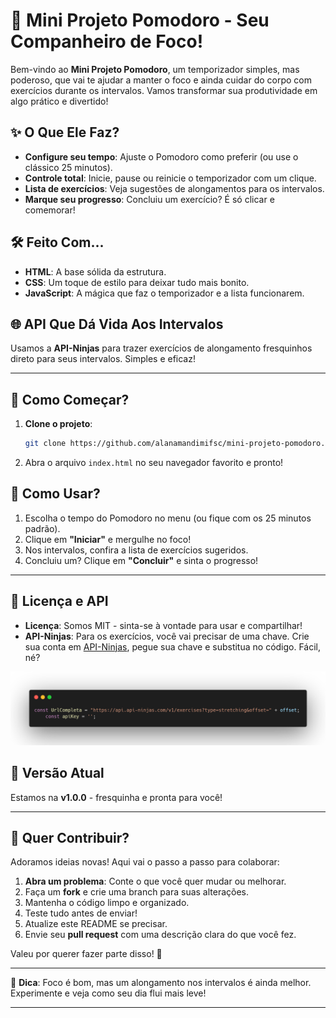 # 🍅 Mini Projeto Pomodoro - Seu Companheiro de Foco!

Bem-vindo ao **Mini Projeto Pomodoro**, um temporizador simples, mas poderoso, que vai te ajudar a manter o foco e ainda cuidar do corpo com exercícios durante os intervalos. Vamos transformar sua produtividade em algo prático e divertido!

## ✨ O Que Ele Faz?

- **Configure seu tempo**: Ajuste o Pomodoro como preferir (ou use o clássico 25 minutos).
- **Controle total**: Inicie, pause ou reinicie o temporizador com um clique.
- **Lista de exercícios**: Veja sugestões de alongamentos para os intervalos.
- **Marque seu progresso**: Concluiu um exercício? É só clicar e comemorar!

## 🛠️ Feito Com...

- **HTML**: A base sólida da estrutura.
- **CSS**: Um toque de estilo para deixar tudo mais bonito.
- **JavaScript**: A mágica que faz o temporizador e a lista funcionarem.

## 🌐 API Que Dá Vida Aos Intervalos

Usamos a **API-Ninjas** para trazer exercícios de alongamento fresquinhos direto para seus intervalos. Simples e eficaz!

---

## 🚀 Como Começar?

1. **Clone o projeto**:  
   ```bash
   git clone https://github.com/alanamandimifsc/mini-projeto-pomodoro.git
   ```
2. Abra o arquivo `index.html` no seu navegador favorito e pronto!

## 🎯 Como Usar?

1. Escolha o tempo do Pomodoro no menu (ou fique com os 25 minutos padrão).
2. Clique em **"Iniciar"** e mergulhe no foco!
3. Nos intervalos, confira a lista de exercícios sugeridos.
4. Concluiu um? Clique em **"Concluir"** e sinta o progresso!

---

## 🔑 Licença e API

- **Licença**: Somos MIT - sinta-se à vontade para usar e compartilhar!
- **API-Ninjas**: Para os exercícios, você vai precisar de uma chave. Crie sua conta em [API-Ninjas](https://api-ninjas.com/), pegue sua chave e substitua no código. Fácil, né?

![Insira sua chave API](assets/img/api-ninja-key.png)

## 📌 Versão Atual

Estamos na **v1.0.0** - fresquinha e pronta para você!

---

## 🤝 Quer Contribuir?

Adoramos ideias novas! Aqui vai o passo a passo para colaborar:

1. **Abra um problema**: Conte o que você quer mudar ou melhorar.
2. Faça um **fork** e crie uma branch para suas alterações.
3. Mantenha o código limpo e organizado.
4. Teste tudo antes de enviar!
5. Atualize este README se precisar.
6. Envie seu **pull request** com uma descrição clara do que você fez.

Valeu por querer fazer parte disso! 🚀

---

🍅 **Dica**: Foco é bom, mas um alongamento nos intervalos é ainda melhor. Experimente e veja como seu dia flui mais leve!

---
